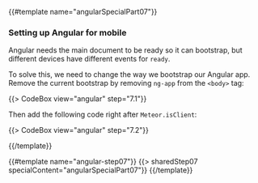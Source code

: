 {{#template name="angularSpecialPart07"}}
### Setting up Angular for mobile

Angular needs the main document to be ready so it can bootstrap, but different devices have different events for `ready`.

To solve this, we need to change the way we bootstrap our Angular app.
Remove the current bootstrap by removing `ng-app` from the `<body>` tag:

{{> CodeBox view="angular" step="7.1"}}

Then add the following code right after `Meteor.isClient`:

{{> CodeBox view="angular" step="7.2"}}

{{/template}}

{{#template name="angular-step07"}}
{{> sharedStep07 specialContent="angularSpecialPart07"}}
{{/template}}
